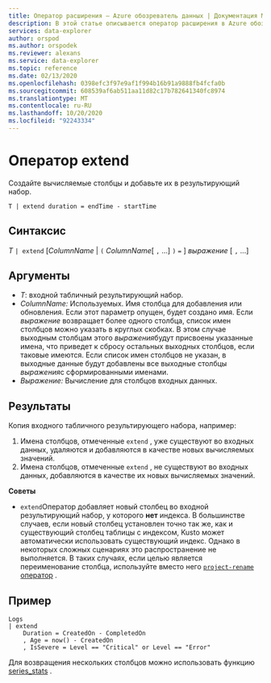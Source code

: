 ```yaml
---
title: Оператор расширения — Azure обозреватель данных | Документация Майкрософт
description: В этой статье описывается оператор расширения в Azure обозреватель данных.
services: data-explorer
author: orspod
ms.author: orspodek
ms.reviewer: alexans
ms.service: data-explorer
ms.topic: reference
ms.date: 02/13/2020
ms.openlocfilehash: 0398efc3f97e9af1f994b16b91a9888fb4fcfa0b
ms.sourcegitcommit: 608539af6ab511aa11d82c17b782641340fc8974
ms.translationtype: MT
ms.contentlocale: ru-RU
ms.lasthandoff: 10/20/2020
ms.locfileid: "92243334"
---
```

# <a name="extend-operator"></a>Оператор extend

Создайте вычисляемые столбцы и добавьте их в результирующий набор.

```kusto
T | extend duration = endTime - startTime
```

## <a name="syntax"></a>Синтаксис

*T* `| extend` [*ColumnName*  |  `(` *ColumnName*[ `,` ...] `)` `=` ] *выражение* [ `,` ...]

## <a name="arguments"></a>Аргументы

* *T*: входной табличный результирующий набор.
* *ColumnName:* Используемых. Имя столбца для добавления или обновления. Если этот параметр опущен, будет создано имя. Если *выражение* возвращает более одного столбца, список имен столбцов можно указать в круглых скобках. В этом случае выходным столбцам этого *выражения*будут присвоены указанные имена, что приведет к сбросу остальных выходных столбцов, если таковые имеются. Если список имен столбцов не указан, в выходные данные будут добавлены все выходные столбцы *выражения*с сформированными именами.
* *Выражение:* Вычисление для столбцов входных данных.

## <a name="returns"></a>Результаты

Копия входного табличного результирующего набора, например:
1. Имена столбцов, отмеченные `extend` , уже существуют во входных данных, удаляются и добавляются в качестве новых вычисляемых значений.
2. Имена столбцов, отмеченные `extend` , не существуют во входных данных, добавляются в качестве их новых вычисляемых значений.

**Советы**

* `extend`Оператор добавляет новый столбец во входной результирующий набор, у которого **нет** индекса. В большинстве случаев, если новый столбец установлен точно так же, как и существующий столбец таблицы с индексом, Kusto может автоматически использовать существующий индекс. Однако в некоторых сложных сценариях это распространение не выполняется. В таких случаях, если целью является переименование столбца, используйте вместо него [ `project-rename` оператор](projectrenameoperator.md) .

## <a name="example"></a>Пример

```kusto
Logs
| extend
    Duration = CreatedOn - CompletedOn
    , Age = now() - CreatedOn
    , IsSevere = Level == "Critical" or Level == "Error"
```

Для возвращения нескольких столбцов можно использовать функцию [series_stats](series-statsfunction.md) .
